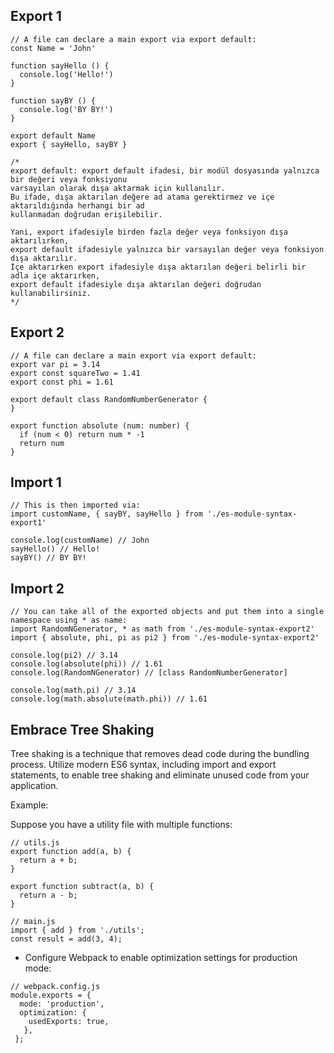 ## Export 1
```
// A file can declare a main export via export default:
const Name = 'John'

function sayHello () {
  console.log('Hello!')
}

function sayBY () {
  console.log('BY BY!')
}

export default Name
export { sayHello, sayBY }

/*
export default: export default ifadesi, bir modül dosyasında yalnızca bir değeri veya fonksiyonu
varsayılan olarak dışa aktarmak için kullanılır.
Bu ifade, dışa aktarılan değere ad atama gerektirmez ve içe aktarıldığında herhangi bir ad
kullanmadan doğrudan erişilebilir.

Yani, export ifadesiyle birden fazla değer veya fonksiyon dışa aktarılırken,
export default ifadesiyle yalnızca bir varsayılan değer veya fonksiyon dışa aktarılır.
İçe aktarırken export ifadesiyle dışa aktarılan değeri belirli bir adla içe aktarırken,
export default ifadesiyle dışa aktarılan değeri doğrudan kullanabilirsiniz.
*/
```

## Export 2
```
// A file can declare a main export via export default:
export var pi = 3.14
export const squareTwo = 1.41
export const phi = 1.61

export default class RandomNumberGenerator {
}

export function absolute (num: number) {
  if (num < 0) return num * -1
  return num
}
```
## Import 1
```
// This is then imported via:
import customName, { sayBY, sayHello } from './es-module-syntax-export1'

console.log(customName) // John
sayHello() // Hello!
sayBY() // BY BY!
```
## Import 2
```
// You can take all of the exported objects and put them into a single namespace using * as name:
import RandomNGenerator, * as math from './es-module-syntax-export2'
import { absolute, phi, pi as pi2 } from './es-module-syntax-export2'

console.log(pi2) // 3.14
console.log(absolute(phi)) // 1.61
console.log(RandomNGenerator) // [class RandomNumberGenerator]

console.log(math.pi) // 3.14
console.log(math.absolute(math.phi)) // 1.61
```

## Embrace Tree Shaking
Tree shaking is a technique that removes dead code during the bundling process. Utilize modern ES6 syntax, including 
import and export statements, to enable tree shaking and eliminate unused code from your application.

Example:

Suppose you have a utility file with multiple functions:
```
// utils.js
export function add(a, b) {
  return a + b;
}

export function subtract(a, b) {
  return a - b;
}

// main.js
import { add } from './utils';
const result = add(3, 4);
```

- Configure Webpack to enable optimization settings for production mode:
```
// webpack.config.js
module.exports = {
  mode: 'production',
  optimization: {
    usedExports: true,
   },
 };
```